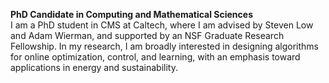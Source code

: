 <b>PhD Candidate in Computing and Mathematical Sciences</b>
<br>
I am a PhD student in CMS at Caltech, where I am advised by Steven Low and Adam Wierman, and supported by an NSF Graduate Research Fellowship. In my research, I am broadly interested in designing algorithms for online optimization, control, and learning, with an emphasis toward applications in energy and sustainability.